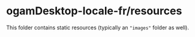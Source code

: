 # ogamDesktop-locale-fr/resources

This folder contains static resources (typically an `"images"` folder as well).
